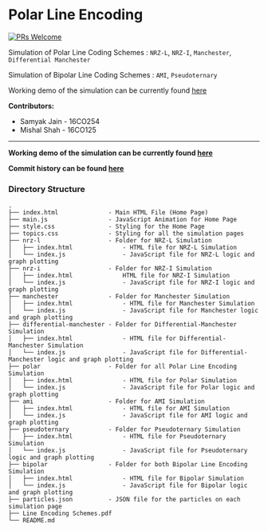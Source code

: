 # Polar Line Encoding
[![PRs Welcome](https://img.shields.io/badge/PRs-welcome-brightgreen.svg?style=flat-square)](http://makeapullrequest.com)

Simulation of Polar Line Coding Schemes : `NRZ-L`, `NRZ-I`, `Manchester`, `Differential Manchester`

Simulation of Bipolar Line Coding Schemes : `AMI`, `Pseudoternary`

Working demo of the simulation can be currently found [here](https://mishal23.github.io/polar-line-encoding)

**Contributors:**
- Samyak Jain - 16CO254
- Mishal Shah - 16CO125

-------------------------------------------------------------------------
**Working demo of the simulation can be currently found [here](https://mishal23.github.io/polar-line-encoding)**

**Commit history can be found [here](https://github.com/mishal23/polar-line-coding/commits/master)**

### Directory Structure
```
.
├── index.html              - Main HTML File (Home Page)
├── main.js                 - JavaScript Animation for Home Page
├── style.css               - Styling for the Home Page
├── topics.css              - Styling for all the simulation pages
├── nrz-l                   - Folder for NRZ-L Simulation         
│   ├── index.html              - HTML file for NRZ-L Simulation
│   └── index.js                - JavaScript file for NRZ-L logic and graph plotting
├── nrz-i                   - Folder for NRZ-I Simulation
│   ├── index.html              HTML file for NRZ-I Simulation
│   └── index.js                - JavaScript file for NRZ-I logic and graph plotting
├── manchester              - Folder for Manchester Simulation
│   ├── index.html              - HTML file for Manchester Simulation
│   └── index.js                - JavaScript file for Manchester logic and graph plotting
├── differential-manchester - Folder for Differential-Manchester Simulation
│   ├── index.html              - HTML file for Differential-Manchester Simulation
│   └── index.js                - JavaScript file for Differential-Manchester logic and graph plotting
├── polar                   - Folder for all Polar Line Encoding Simulation
│   ├── index.html              - HTML file for Polar Simulation
│   └── index.js                - JavaScript file for Polar logic and graph plotting
├── ami                     - Folder for AMI Simulation
│   ├── index.html              - HTML file for AMI Simulation
│   └── index.js                - JavaScript file for AMI logic and graph plotting
├── pseudoternary           - Folder for Pseudoternary Simulation
│   ├── index.html              - HTML file for Pseudoternary Simulation
│   └── index.js                - JavaScript file for Pseudoternary logic and graph plotting
├── bipolar                 - Folder for both Bipolar Line Encoding Simulation
│   ├── index.html              - HTML file for Bipolar Simulation
│   └── index.js                - JavaScript file for Bipolar logic and graph plotting
├── particles.json          - JSON file for the particles on each simulation page
├── Line Encoding Schemes.pdf
└── README.md

```
